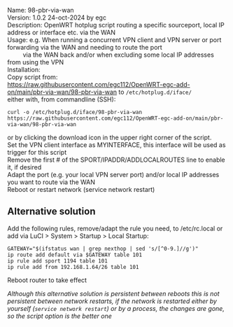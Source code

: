 Name: 98-pbr-via-wan  
Version: 1.0.2 24-oct-2024 by egc  
Description: OpenWRT hotplug script routing a specific sourceport, local IP address or interface etc. via the WAN  
Usage: e.g. When running a concurrent VPN client and VPN server or port forwarding via the WAN and needing to route the port  
&nbsp;&nbsp;&nbsp;&nbsp;&nbsp;&nbsp;&nbsp;&nbsp;&nbsp;via the WAN back and/or when excluding some local IP addresses from using the VPN  
Installation:  
Copy script from:   
 https://raw.githubusercontent.com/egc112/OpenWRT-egc-add-on/main/pbr-via-wan/98-pbr-via-wan to `/etc/hotplug.d/iface/`  
either with, from commandline (SSH):  
```
curl -o /etc/hotplug.d/iface/98-pbr-via-wan https://raw.githubusercontent.com/egc112/OpenWRT-egc-add-on/main/pbr-via-wan/98-pbr-via-wan
```
or by clicking the download icon in the upper right corner of the script.  
Set the VPN client interface as MYINTERFACE, this interface will be used as trigger for this script  
Remove the first # of the SPORT/IPADDR/ADDLOCALROUTES line to enable it, if desired  
Adapt the port (e.g. your local VPN server port) and/or local IP addresses you want to route via the WAN  
Reboot or restart network (service network restart)  

## Alternative solution
Add the following rules, remove/adapt the rule you need, to /etc/rc.local or add via LuCI > System > Startup > Local Startup:
```
GATEWAY="$(ifstatus wan | grep nexthop | sed 's/[^0-9.]//g')"  
ip route add default via $GATEWAY table 101  
ip rule add sport 1194 table 101
ip rule add from 192.168.1.64/26 table 101
```
Reboot router to take effect

*Although this alternative solution is persistent between reboots this is not persistent between network restarts, if the network is restarted either by yourself (`service network restart`) or by a process, the changes are gone, so the script option is the better one*  
